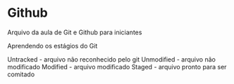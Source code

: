 # Github

Arquivo da aula de Git e Github para iniciantes

Aprendendo os estágios do Git

Untracked - arquivo não reconhecido pelo git
Unmodified - arquivo não modificado
Modified - arquivo modificado
Staged - arquivo pronto para ser comitado
